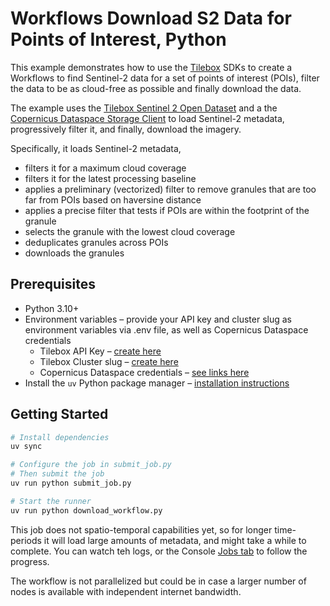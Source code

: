 # Workflows Download S2 Data for Points of Interest, Python

This example demonstrates how to use the [Tilebox](https://tilebox.com) SDKs to create a Workflows to find Sentinel-2 data for a set of points of interest (POIs), filter the data to be as cloud-free as possible and finally download the data.

The example uses the [Tilebox Sentinel 2 Open Dataset](https://console.tilebox.com/datasets/explorer/0190bbe6-1215-a90d-e8ce-0086add856c2) and a the [Copernicus Dataspace Storage Client](https://docs.tilebox.com/datasets/storage-clients#copernicus-data-space) to load Sentinel-2 metadata, progressively filter it, and finally, download the imagery.

Specifically, it loads Sentinel-2 metadata,
- filters it for a maximum cloud coverage
- filters it for the latest processing baseline
- applies a preliminary (vectorized) filter to remove granules that are too far from POIs based on haversine distance
- applies a precise filter that tests if POIs are within the footprint of the granule
- selects the granule with the lowest cloud coverage
- deduplicates granules across POIs
- downloads the granules

## Prerequisites

- Python 3.10+
- Environment variables – provide your API key and cluster slug as environment variables via .env file, as well as Copernicus Dataspace credentials
    - Tilebox API Key – [create here](https://console.tilebox.com/account/api-keys)
    - Tilebox Cluster slug – [create here](https://console.tilebox.com/workflows/clusters)
    - Copernicus Dataspace credentials – [see links here](https://docs.tilebox.com/datasets/storage-clients#copernicus-data-space)
- Install the `uv` Python package manager – [installation instructions](https://docs.astral.sh/uv/)

## Getting Started

```bash
# Install dependencies
uv sync

# Configure the job in submit_job.py
# Then submit the job
uv run python submit_job.py

# Start the runner
uv run python download_workflow.py
```

This job does not spatio-temporal capabilities yet, so for longer time-periods it will load large amounts of metadata, and might take a while to complete. You can watch teh logs, or the Console [Jobs tab](https://console.tilebox.com/workflows/jobs) to follow the progress.

The workflow is not parallelized but could be in case a larger number of nodes is available with independent internet bandwidth.
